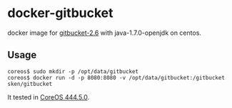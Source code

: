 # docker-gitbucket

docker image for [gitbucket-2.6](https://github.com/takezoe/gitbucket) with java-1.7.0-openjdk on centos.

## Usage

```
coreos$ sudo mkdir -p /opt/data/gitbucket
coreos$ docker run -d -p 8080:8080 -v /opt/data/gitbucket:/gitbucket sken/gitbucket
```

It tested in [CoreOS 444.5.0](https://coreos.com/). 
